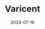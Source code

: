---  
layout: startup_page  
title: "Varicent"  
id: "varicent.com"  
permalink: "/varicentvaricent.com07162024/"  
website: "https://www.varicent.com/"  
funding_round: "Strategic Investment"  
funding_amount: ""  
investors: "Warburg Pincus, Great Hill Partners, Spectrum Equity"  
about: "Varicent provides cloud-based sales performance management (SPM) software that optimizes sales performance through advanced operational and analytical capabilities. Its platform streamlines processes from sales territory design to incentive compensation, offering insights to align sales behaviors with strategic objectives. The company aims to help businesses achieve predictable growth by maximizing revenue potential and motivating sales teams."  
markets: "Sales Performance Management (SPM) Software, Enterprise Software, Information Technology, Sales, Software"  
hq: "Toronto, Ontario, Canada"  
founded_year: "2003"  
linkedin: "https://www.linkedin.com/company/varicent"  
twitter: ""  
instagram: ""  
facebook: ""  
crunchbase: "https://www.crunchbase.com/organization/varicent-software"  
pitchbook: ""  

date_display: "16-Jul-2024"  
date: "2024-07-16"

# SEO Optimization  
meta_title: "Varicent - Strategic Investment"  
meta_description: "Varicent, Varicent provides cloud-based sales performance management (SPM) software that optimizes sales performance through advanced operational and analytical..."  
meta_keywords: "Varicent, Sales Performance Management (SPM) Software, Enterprise Software, Information Technology, Sales, Software, Strategic Investment funding"  
canonical_url: "https://startup.projectstartups.com/varicentvaricent.com07162024/"  
---